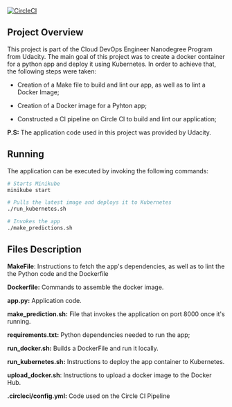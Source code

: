 [![CircleCI](https://circleci.com/gh/jonastosti/project-ml-microservice-kubernetes/tree/master.svg?style=svg)](https://circleci.com/gh/jonastosti/project-ml-microservice-kubernetes/tree/master)

## Project Overview

This project is part of the Cloud DevOps Engineer Nanodegree Program from Udacity. The main goal of this project was to create a docker container for a python app and deploy it using Kubernetes. In order to achieve that, the following steps were taken:

* Creation of a Make file to build and lint our app, as well as to lint a Docker Image;

* Creation of a Docker image for a Pyhton app;
* Constructed a CI pipeline on Circle CI to build and lint our application;

**P.S:** The application code used in this project was provided by Udacity.

## Running

The application can be executed by invoking the following commands:

```bash
# Starts Minikube
minikube start

# Pulls the latest image and deploys it to Kubernetes
./run_kubernetes.sh

# Invokes the app
./make_predictions.sh
```

## Files Description

**MakeFile**: Instructions to fetch the app's dependencies, as well as to lint the the Python code and the Dockerfile

**Dockerfile:** Commands to assemble the docker image.

**app.py:** Application code.

**make_prediction.sh:** File that invokes the application on port 8000 once it's running.

**requirements.txt:** Python dependencies needed to run the app;

**run_docker.sh:** Builds a DockerFile and run it locally.

**run_kubernetes.sh:** Instructions to deploy the app container to Kubernetes.

**upload_docker.sh**: Instructions to upload a docker image to the Docker Hub.

**.circleci/config.yml:** Code used on the Circle CI Pipeline
